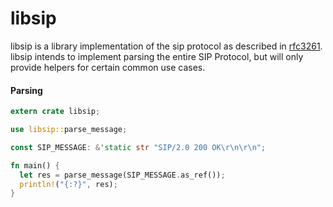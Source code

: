 # libsip

libsip is a library implementation of the sip protocol as described in
[rfc3261](https://tools.ietf.org/html/rfc3261). libsip intends to implement
parsing the entire SIP Protocol, but will only provide helpers for certain
common use cases.

#### Parsing

```rust
extern crate libsip;

use libsip::parse_message;

const SIP_MESSAGE: &'static str "SIP/2.0 200 OK\r\n\r\n";

fn main() {
  let res = parse_message(SIP_MESSAGE.as_ref());
  println!("{:?}", res);
}
```
